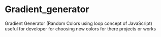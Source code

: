 # Gradient_generator
Gradient Generator (Random Colors using loop concept of JavaScript) useful for developer for choosing new colors  for there projects or works
